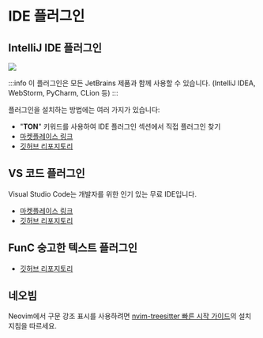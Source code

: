 # IDE 플러그인

## IntelliJ IDE 플러그인

![](/img/docs/ton-jetbrains-plugin.png)

:::info
이 플러그인은 모든 JetBrains 제품과 함께 사용할 수 있습니다.
(IntelliJ IDEA, WebStorm, PyCharm, CLion 등)
:::

플러그인을 설치하는 방법에는 여러 가지가 있습니다:

- "**TON**" 키워드를 사용하여 IDE 플러그인 섹션에서 직접 플러그인 찾기
- [마켓플레이스 링크](https://plugins.jetbrains.com/plugin/23382-ton)
- [깃허브 리포지토리](https://github.com/ton-blockchain/intellij-ton)

## VS 코드 플러그인

Visual Studio Code는 개발자를 위한 인기 있는 무료 IDE입니다.

- [마켓플레이스 링크](https://marketplace.visualstudio.com/items?itemName=tonwhales.func-vscode)
- [깃허브 리포지토리](https://github.com/ton-foundation/vscode-func)

## FunC 숭고한 텍스트 플러그인

- [깃허브 리포지토리](https://github.com/savva425/func_plugin_sublimetext3)

## 네오빔

Neovim에서 구문 강조 표시를 사용하려면 [nvim-treesitter 빠른 시작 가이드](https://github.com/nvim-treesitter/nvim-treesitter#quickstart)의 설치 지침을 따르세요.
